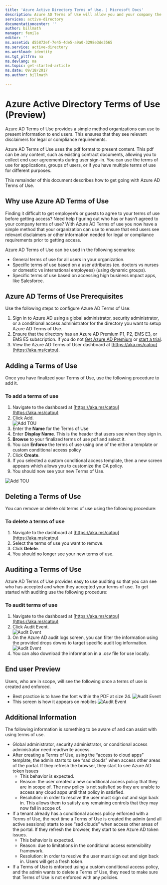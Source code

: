 ```yaml
---
title: 'Azure Active Directory Terms of Use. | Microsoft Docs'
description: Azure AD Terms of Use will allow you and your company the ability to provide terms of use to users of Azure AD servcies.
services: active-directory
documentationcenter: ''
author: billmath
manager: femila
editor: ''
ms.assetid: d55872ef-7e45-4de5-a9a0-3298e3de3565
ms.service: active-directory
ms.workload: identity
ms.tgt_pltfrm: na
ms.devlang: na
ms.topic: get-started-article
ms.date: 09/18/2017
ms.author: billmath

---
```


# Azure Active Directory Terms of Use (Preview)
Azure AD Terms of Use provides a simple method organizations can use to present information to end users.  This ensures that they see relevant disclaimers for legal or compliance requirements.

Azure AD Terms of Use uses the pdf format to present content.   This pdf can be any content, such as existing contract documents, allowing you to collect end user agreements during user sign-in.  You can use the terms of use for applications, groups of users, or if you have multiple terms of use for different purposes.

This remainder of this document describes how to get going with Azure AD Terms of Use.  

## Why use Azure AD Terms of Use
Finding it difficult to get employee’s or guests to agree to your terms of use before getting access? Need help figuring out who has or hasn’t agreed to your company terms of use?  With Azure AD Terms of use you now have a simple method that your organization can use to ensure that end users see relevant disclaimers or other information needed for legal or compliance requirements prior to getting access. 

Azure AD Terms of Use can be used in the following scenarios:
-	General terms of use for all users in your organization.
-	Specific terms of use based on a user attributes (ex. doctors vs nurses or domestic vs international employees) (using dynamic groups).
-	Specific terms of use based on accessing high business impact apps, like Salesforce.


## Azure AD Terms of Use Prerequisites
Use the following steps to configure Azure AD Terms of Use:

1. Sign in to Azure AD using a global administrator, security administrator, or a conditional access administrator for the directory you want to setup Azure AD Terms of Use.
2. Ensure that the directory has an Azure AD Premium P1, P2, EMS E3, or EMS E5 subscription.  If you do not [Get Azure AD Premium](active-directory-get-started-premium.md) or [start a trial](https://azure.microsoft.com/trial/get-started-active-directory/).
3. View the Azure AD Terms of User dashboard at [https://aka.ms/catou](https://aka.ms/catou).



## Adding a Terms of Use
Once you have finalized your Terms of Use, use the following procedure to add it.

### To add a terms of use
1. Navigate to the dashboard at [https://aka.ms/catou](https://aka.ms/catou)
2. Click Add.</br>
![Add TOU](media/active-directory-tou/tou2.png)
3. Enter the **Name** for the Terms of Use
4. Enter **Display Name**.  This is the header that users see when they sign in.
5. **Browse** to your finalized terms of use pdf and select it.
6. You can **Enforce** the terms of use using one of the either a template or custom conditional access policy
7. Click **Create**.
8. If you selected a custom conditional access template, then a new screen appears which allows you to customize the CA policy.
7. You should now see your new Terms of Use.</br>

![Add TOU](media/active-directory-tou/tou3.png)

## Deleting a Terms of Use
You can remove or delete old terms of use using the following procedure:

### To delete a terms of use
1. Navigate to the dashboard at [https://aka.ms/catou](https://aka.ms/catou)
2. Select the terms of use you want to remove.
3. Click **Delete**.
4. You should no longer see your new terms of use.


## Auditing a Terms of Use
Azure AD Terms of Use provides easy to use auditing so that you can see who has accepted and when they accepted your terms of use.  To get started with auditing use the following procedure:

### To audit terms of use
1. Navigate to the dashboard at [https://aka.ms/catou](https://aka.ms/catou)
2. Click Audit Event.</br>
![Audit Event](media/active-directory-tou/tou8.png)
3.  On the Azure AD audit logs screen, you can filter the information using the provided drops downs to target specific audit log information.
![Audit Event](media/active-directory-tou/tou9.png)
4.  You can also download the information in a .csv file for use locally.

## End user Preview
Users, who are in scope, will see the following once a terms of use is created and enforced.
-	Best practice is to have the font within the PDF at size 24.
![Audit Event](media/active-directory-tou/tou10.png)
-	This screen is how it appears on mobiles
![Audit Event](media/active-directory-tou/tou11.png)

## Additional Information
The following information is something to be aware of and can assist with using terms of use.

-	Global administrator, security administrator, or conditional access administrator need read/write access.
-	After creating a Terms of Use, using the “access to cloud apps” template, the admin starts to see “sad clouds” when access other areas of the portal. If they refresh the browser, they start to see Azure AD token issues
    - This behavior is expected.
    - Reason: the user created a new conditional access policy that they are in scope of. The new policy is not satisfied so they are unable to access any cloud apps until that policy in satisfied.
    - Resolution: in order to resolve the user must sign out and sign back in. This allows them to satisfy any remaining controls that they may now fall in scope of.
-	If a tenant already has a conditional access policy enforced with a Terms of Use, the next time a Terms of Use is created the admin (and all active sessions) starts to see “sad clouds” when access other areas of the portal. If they refresh the browser, they start to see Azure AD token issues.
    - This behavior is expected.
    - Reason: due to limitations in the conditional access extensibility framework.
    - Resolution: in order to resolve the user must sign out and sign back in. Users will get a fresh token. 
-	If a Terms of Use is enforced using a custom conditional access policy, and the admin wants to delete a Terms of Use, they need to make sure that Terms of Use is not enforced with any policies.